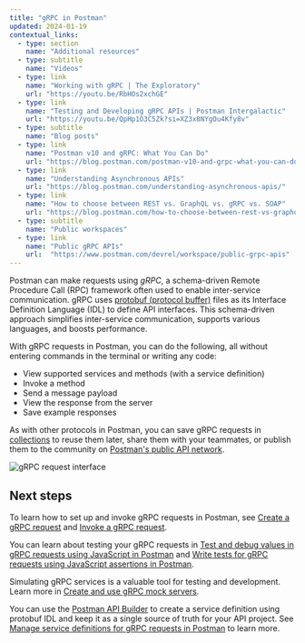 ```yaml
---
title: "gRPC in Postman"
updated: 2024-01-19
contextual_links:
  - type: section
    name: "Additional resources"
  - type: subtitle
    name: "Videos"
  - type: link
    name: "Working with gRPC | The Exploratory"
    url: "https://youtu.be/RbHOs2xchGE"
  - type: link
    name: "Testing and Developing gRPC APIs | Postman Intergalactic"
    url: "https://youtu.be/QpHp1O3C5Zk?si=XZ3x8NYgOu4Kfy8v"
  - type: subtitle
    name: "Blog posts"
  - type: link
    name: "Postman v10 and gRPC: What You Can Do"
    url: "https://blog.postman.com/postman-v10-and-grpc-what-you-can-do/"
  - type: link
    name: "Understanding Asynchronous APIs"
    url: "https://blog.postman.com/understanding-asynchronous-apis/"
  - type: link
    name: "How to choose between REST vs. GraphQL vs. gRPC vs. SOAP"
    url: "https://blog.postman.com/how-to-choose-between-rest-vs-graphql-vs-grpc-vs-soap/"
  - type: subtitle
    name: "Public workspaces"
  - type: link
    name: "Public gRPC APIs"
    url:  "https://www.postman.com/devrel/workspace/public-grpc-apis"
---
```


Postman can make requests using _gRPC_, a schema-driven Remote Procedure Call (RPC) framework often used to enable inter-service communication. gRPC uses [protobuf (protocol buffer)](https://developers.google.com/protocol-buffers) files as its Interface Definition Language (IDL) to define API interfaces. This schema-driven approach simplifies inter-service communication, supports various languages, and boosts performance.

With gRPC requests in Postman, you can do the following, all without entering commands in the terminal or writing any code:

* View supported services and methods (with a service definition)
* Invoke a method
* Send a message payload
* View the response from the server
* Save example responses

As with other protocols in Postman, you can save gRPC requests in [collections](/docs/collections/collections-overview/) to reuse them later, share them with your teammates, or publish them to the community on [Postman's public API network](/docs/getting-started/first-steps/exploring-public-api-network/).

<img src="https://assets.postman.com/postman-docs/v10/grpc-echo-request-v10-3.jpg" alt="gRPC request interface">

## Next steps

To learn how to set up and invoke gRPC requests in Postman, see [Create a gRPC request](/docs/sending-requests/grpc/grpc-request-interface/) and [Invoke a gRPC request](/docs/sending-requests/grpc/first-grpc-request/).

You can learn about testing your gRPC requests in [Test and debug values in gRPC requests using JavaScript in Postman](/docs/sending-requests/grpc/scripting-in-grpc-request/) and [Write tests for gRPC requests using JavaScript assertions in Postman](/docs/sending-requests/grpc/test-examples/).

Simulating gRPC services is a valuable tool for testing and development. Learn more in [Create and use gRPC mock servers](/docs/sending-requests/grpc/using-grpc-mock/).

You can use the [Postman API Builder](/docs/designing-and-developing-your-api/the-api-workflow/) to create a service definition using protobuf IDL and keep it as a single source of truth for your API project. See [Manage service definitions for gRPC requests in Postman](/docs/sending-requests/grpc/using-service-definition/) to learn more.
